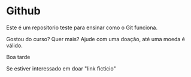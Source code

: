 # Github

Este é um repositorio teste para ensinar como o Git funciona.

Gostou do curso? Quer mais? Ajude com uma doação, até uma moeda é válido.

Boa tarde

Se estiver interessado em doar "link ficticio"

